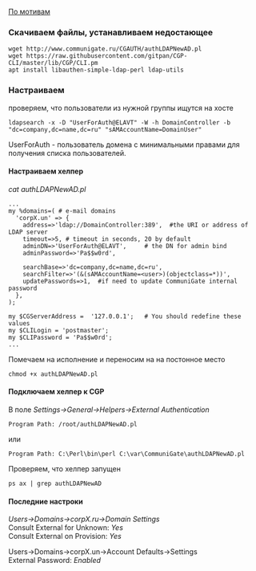 [По мотивам](http://backend.wiki.val.bmstu.ru/doku.php?id=communigate_pro_new#%D0%B2%D0%BD%D0%B5%D1%88%D0%BD%D1%8F%D1%8F_%D0%B0%D1%83%D1%82%D0%B5%D0%BD%D1%82%D0%B8%D1%84%D0%B8%D0%BA%D0%B0%D1%86%D0%B8%D1%8F_%D1%81%D0%BA%D1%80%D0%B8%D0%BF%D1%82_%D0%B4%D0%BB%D1%8F_microsoft_ad)  

### Скачиваем файлы, устанавливаем недостающее  
```
wget http://www.communigate.ru/CGAUTH/authLDAPNewAD.pl
wget https://raw.githubusercontent.com/gitpan/CGP-CLI/master/lib/CGP/CLI.pm
apt install libauthen-simple-ldap-perl ldap-utils
```
### Настраиваем  
проверяем, что пользователи из нужной группы ищутся на хосте
```
ldapsearch -x -D "UserForAuth@ELAVT" -W -h DomainController -b "dc=company,dc=name,dc=ru" "sAMAccountName=DomainUser"
```
UserForAuth - пользователь домена с минимальными правами для получения списка пользователей.  

#### Настраиваем хелпер  

*cat authLDAPNewAD.pl*  
```
...
my %domains=( # e-mail domains
  'corpX.un' => {
    address=>'ldap://DomainController:389',  #the URI or address of LDAP server
    timeout=>5, # timeout in seconds, 20 by default
    adminDN=>'UserForAuth@ELAVT',     # the DN for admin bind
    adminPassword=>'Pa$$w0rd',

    searchBase=>'dc=company,dc=name,dc=ru',
    searchFilter=>'(&(sAMAccountName=<user>)(objectclass=*))',
    updatePasswords=>1,  #if need to update CommuniGate internal password
  },
);

my $CGServerAddress =  '127.0.0.1';   # You should redefine these values
my $CLILogin = 'postmaster';
my $CLIPassword = 'Pa$$w0rd';
...
```
Помечаем на исполнение и переносим на на постонное место
```
chmod +x authLDAPNewAD.pl
```
#### Подключаем хелпер к CGP
В поле *Settings->General->Helpers->External Authentication*  
```
Program Path: /root/authLDAPNewAD.pl
```
или
```
Program Path: C:\Perl\bin\perl C:\var\CommuniGate\authLDAPNewAD.pl
```
Проверяем, что хелпер запущен
```
ps ax | grep authLDAPNewAD
```
#### Последние настроки
*Users->Domains->corpX.ru->Domain Settings*  
Consult External for Unknown: *Yes*  
Consult External on Provision: *Yes*  

Users->Domains->corpX.un->Account Defaults->Settings  
External Password: *Enabled*  


